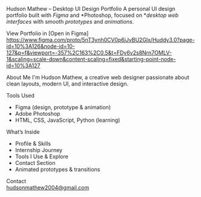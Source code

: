 Hudson Mathew – Desktop UI Design Portfolio
A personal UI design portfolio built with *Figma* and *Photoshop, focused on **desktop web interfaces* with smooth *prototypes* and *animations*.

View Portfolio  in
[Open in Figma] https://www.figma.com/proto/5nT3ynh0CV0p6iJvBU2Glx/Huddy3.0?page-id=10%3A126&node-id=10-127&p=f&viewport=-357%2C163%2C0.5&t=FDy6v2s8Nrn7OMLV-1&scaling=scale-down&content-scaling=fixed&starting-point-node-id=10%3A127

About Me
I'm Hudson Mathew, a creative web designer passionate about clean layouts, modern UI, and interactive design.

Tools Used
- Figma (design, prototype & animation)  
- Adobe Photoshop  
- HTML, CSS, JavaScript, Python (learning)

What’s Inside
- Profile & Skills  
- Internship Journey  
- Tools I Use & Explore  
- Contact Section  
- Animated prototypes & transitions

Contact  
hudsonmathew2004@gmail.com
